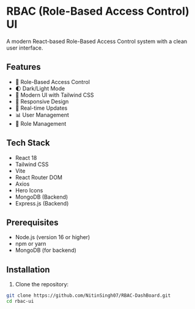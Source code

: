 # RBAC (Role-Based Access Control) UI

A modern React-based Role-Based Access Control system with a clean user interface.

## Features

- 🔐 Role-Based Access Control
- 🌓 Dark/Light Mode
- 🎨 Modern UI with Tailwind CSS
- 📱 Responsive Design
- 🔄 Real-time Updates
- 📊 User Management
- 👥 Role Management

## Tech Stack

- React 18
- Tailwind CSS
- Vite
- React Router DOM
- Axios
- Hero Icons
- MongoDB (Backend)
- Express.js (Backend)

## Prerequisites

- Node.js (version 16 or higher)
- npm or yarn
- MongoDB (for backend)

## Installation

1. Clone the repository:

```bash
git clone https://github.com/NitinSingh07/RBAC-DashBoard.git
cd rbac-ui
```
